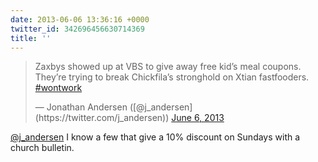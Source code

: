 ```yaml
---
date: 2013-06-06 13:36:16 +0000
twitter_id: 342696456630714369
title: ''
---
```


<blockquote class="twitter-tweet"><p lang="en" dir="ltr">Zaxbys showed up at VBS to give away free kid’s meal coupons. They’re trying to break Chickfila’s stronghold on Xtian fastfooders. <a href="https://twitter.com/hashtag/wontwork?src=hash&amp;ref_src=twsrc%5Etfw">#wontwork</a></p>&mdash; Jonathan Andersen ([@j_andersen](https://twitter.com/j_andersen)) <a href="https://twitter.com/j_andersen/status/342686959875018753?ref_src=twsrc%5Etfw">June 6, 2013</a></blockquote>
<script async src="https://platform.twitter.com/widgets.js" charset="utf-8"></script>

[@j_andersen](https://twitter.com/j_andersen) I know a few that give a 10% discount on Sundays with a church bulletin.
